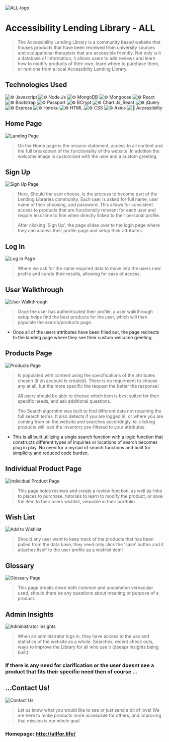 ![ALL-logo](images/All-logo.png)
# Accessibility Lending Library - ALL
>The Accessibility Lending Library is a community based website that houses products that have been reviewed from university sources and occupational therapists that are accessible friendly. Not only is it a database of information, it allows users to add reviews and learn how to modify products of their own, learn where to purchase them, or rent one from a local Accessiblity Lending Library. 

## Technologies Used

![⚙️ Javascript](https://img.shields.io/badge/⚙️-Javascript-blue.svg)
![⚙️ Node.Js](https://img.shields.io/badge/⚙️-Node.Js-blue.svg)
![⚙️ MongoDB](https://img.shields.io/badge/⚙️-MongoDB-blue.svg)
![⚙️ Mongoose](https://img.shields.io/badge/⚙️-Mongoose-blue.svg)
![⚙️ React](https://img.shields.io/badge/⚙️-React-blue.svg)
![⚙️ Bootstrap](https://img.shields.io/badge/⚙️-Bootstrap-blue.svg)
![⚙️ Passport](https://img.shields.io/badge/⚙️-Passport-blue.svg)
![⚙️ BCrypt](https://img.shields.io/badge/⚙️-BCrypt-blue.svg)
![⚙️ Chart.Js_React](https://img.shields.io/badge/⚙-Chart.JS_React-blue.svg)
![⚙️ jQuery](https://img.shields.io/badge/⚙️-jQuery-blue.svg)
![⚙️ Express](https://img.shields.io/badge/⚙️-Express-blue.svg)
![⚙️ Heroku](https://img.shields.io/badge/⚙️-Heroku-blue.svg)
![⚙️ HTML](https://img.shields.io/badge/⚙️-HTML-blue.svg)
![⚙️ CSS](https://img.shields.io/badge/⚙️-CSS-blue.svg)
![⚙️ Axios](https://img.shields.io/badge/⚙️-Axios.-blue.svg)
![🤝‍‍‍ Accessibility](https://img.shields.io/badge/🤝‍-Accessibility-blue.svg)



## Home Page
![Landing Page](images/LandingPage.png)

>On the Home page is the mission statement, access to all content and the full breakdown of the functionality of the website. In addition the welcome image is customized with the user and a custom greeting.

## Sign Up
![Sign Up Page](images/SignUp.png)

>Here, Should the user choose, is the process to become part of the Lending Libraries community. Each user is asked for full name, user name of their choosing, and password. This allows for consistent access to products that are functionally relevant for each user and require less time to fine when directly linked to their personal profile. 
>
>After clicking 'Sign Up', the page slides over to the login page where they can access their profile page and setup their attributes.

## Log In
![Log In Page](images/LoginNew.png)

>Where we ask for the same required data to move into the users new profile and curate their results, allowing for ease of access. 

## User Walkthrough 
![User Walkthrough](images/SetupProfile.png)

>Once the user has authenticated their profile, a user walkthrough setup helps find the best products for the user, which will then populate the search/products page. 

+ Once all of the users attributes have been filled out, the page redirects to the landing page where they see their custom welcome greeting.

## Products Page
![Products Page](images/products.png)

>Is populated with content using the specifications of the attributes chosen (if zn account is created). There is no requirment to choose any at all, but the more specific the request the better the response! 
>
>All users should be able to choose which item is best suited for their specific needs, and ask additional questions. 
>
>The Search algorhitm was built to find different data not requiring the full search terms. It also detects if you are logged in, or where you are coming from on the website and searches accoridngly. ie. clicking products will load the inventory pre-filtered to your attributes.

* This is all built utilizing a single search function with a logic function that constructs different types of inquiries or locations of search becomes plug in play. No need for a myriad of search functions and built for simplicity and reduced code burden.

## Individual Product Page
![Individual Product Page](images/individualProduct.png)

>This page holds reviews and create a review function, as well as links to places to purchase, tutorials to learn to modify the product, or save the item to their users wishlist, viewable in their portfolio.


## Wish List
![Add to Wishlist](images/wishlistAdd.png)

>Should any user want to keep track of the products that has been pulled from the data base, they need only click the 'save' button and it attaches itself to the user profile as a wishlist item!

## Glossary
![Glossary Page](images/Glossary.png)

> This page breaks down both common and uncommon vernacular used, should there be any questions about meaning or purpose of a product.

## Admin Insights
![Administrator Insights](images/insights.png)

> When an administrator logs in, they have access to the use and statistics of the website as a whole. Searches, recent check outs, ways to improve the Library for all who use it (deeepr insights being built).


### If there is any need for clarification or the user doesnt see a product that fits their specific need then of course ...

## ...Contact Us!
![Contact Us](images/ContactALL.png)

> Let us know what you would like to see or just send a bit of love! We are here to make products more accessible for others, and improving that mission is our whole goal

### Homepage: http://allfor.life/
